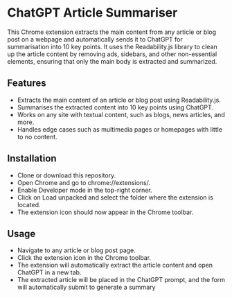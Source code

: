 # ChatGPT Article Summariser

This Chrome extension extracts the main content from any article or blog post on a webpage and automatically sends it to ChatGPT for summarisation into 10 key points. It uses the Readability.js library to clean up the article content by removing ads, sidebars, and other non-essential elements, ensuring that only the main body is extracted and summarized.

## Features

- Extracts the main content of an article or blog post using Readability.js.
- Summarises the extracted content into 10 key points using ChatGPT.
- Works on any site with textual content, such as blogs, news articles, and more.
- Handles edge cases such as multimedia pages or homepages with little to no content.

## Installation

- Clone or download this repository.
- Open Chrome and go to chrome://extensions/.
- Enable Developer mode in the top-right corner.
- Click on Load unpacked and select the folder where the extension is located.
- The extension icon should now appear in the Chrome toolbar.

## Usage

- Navigate to any article or blog post page.
- Click the extension icon in the Chrome toolbar.
- The extension will automatically extract the article content and open ChatGPT in a new tab.
- The extracted article will be placed in the ChatGPT prompt, and the form will automatically submit to generate a summary
